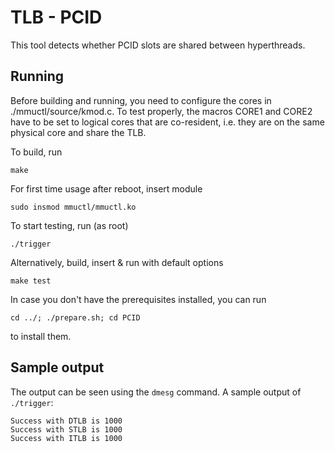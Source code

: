 # TLB - PCID

This tool detects whether PCID slots are shared between hyperthreads.

## Running
Before building and running, you need to configure the cores in ./mmuctl/source/kmod.c.
To test properly, the macros CORE1 and CORE2 have to be set to logical cores that are co-resident, i.e.
they are on the same physical core and share the TLB.

To build, run

```
make
```

For first time usage after reboot, insert module
```
sudo insmod mmuctl/mmuctl.ko
```

To start testing, run (as root)

```
./trigger
```

Alternatively, build, insert & run with default options 

```
make test
```

In case you don't have the prerequisites installed, you can run

```
cd ../; ./prepare.sh; cd PCID
```

to install them.

## Sample output
The output can be seen using the `dmesg` command. A sample output of `./trigger`:

```
Success with DTLB is 1000
Success with STLB is 1000
Success with ITLB is 1000
```
